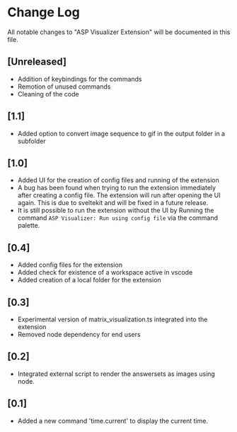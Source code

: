 # Change Log

All notable changes to "ASP Visualizer Extension" will be documented in this file.

## [Unreleased]

- Addition of keybindings for the commands
- Remotion of unused commands
- Cleaning of the code

## [1.1]

- Added option to convert image sequence to gif in the output folder in a subfolder

## [1.0]

- Added UI for the creation of config files and running of the extension
- A bug has been found when trying to run the extension immediately after creating a config file. The extension will run after opening the UI again. This is due to sveltekit and will be fixed in a future release.
- It is still possible to run the extension without the UI by Running the command `ASP Visualizer: Run using config file` via the command palette.

## [0.4]

- Added config files for the extension
- Added check for existence of a workspace active in vscode
- Added creation of a local folder for the extension

## [0.3]

- Experimental version of matrix_visualization.ts integrated into the extension
- Removed node dependency for end users

## [0.2]

- Integrated external script to render the answersets as images using node.

## [0.1]

- Added a new command 'time.current' to display the current time.
